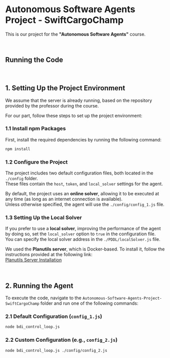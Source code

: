 # Autonomous Software Agents Project - SwiftCargoChamp

This is our project for the **"Autonomous Software Agents"** course.

<br>

## Running the Code

<br>

## 1. Setting Up the Project Environment

We assume that the server is already running, based on the repository provided by the professor during the course.

For our part, follow these steps to set up the project environment:

### 1.1 Install npm Packages

First, install the required dependencies by running the following command:

```sh
npm install
```

### 1.2 Configure the Project

The project includes two default configuration files, both located in the `./config` folder.  
These files contain the `host`, `token`, and `local_solver` settings for the agent.

By default, the project uses an **online solver**, allowing it to be executed at any time (as long as an internet connection is available).  
Unless otherwise specified, the agent will use the `./config/config_1.js` file.

### 1.3 Setting Up the Local Solver

If you prefer to use a **local solver**, improving the performance of the agent by doing so, set the `local_solver` option to `true` in the configuration file.  
You can specify the local solver address in the `./PDDL/localSolver.js` file.

We used the **Planutils server**, which is Docker-based. To install it, follow the instructions provided at the following link:  
[Planutils Server Installation](https://github.com/AI-Planning/planutils/tree/main/environments/server)

<br>

## 2. Running the Agent

To execute the code, navigate to the `Autonomous-Software-Agents-Project-SwiftCargoChamp` folder and run one of the following commands:

### 2.1 Default Configuration (`config_1.js`)

```sh
node bdi_control_loop.js
```

### 2.2 Custom Configuration (e.g., `config_2.js`)

```sh
node bdi_control_loop.js ./config/config_2.js
